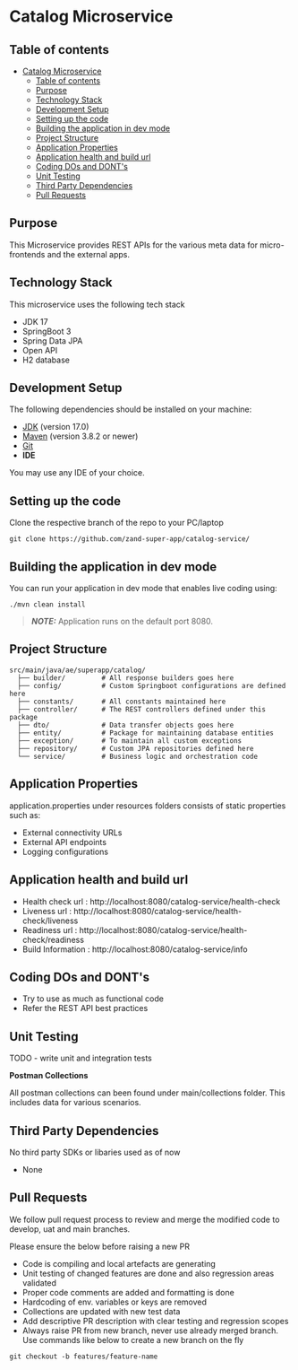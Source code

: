 # Catalog Microservice

## Table of contents

- [Catalog Microservice](#catalog-microservice)
  - [Table of contents](#table-of-contents)
  - [Purpose](#purpose)
  - [Technology Stack](#technology-stack)
  - [Development Setup](#development-setup)
  - [Setting up the code](#setting-up-the-code)
  - [Building the application in dev mode](#building-the-application-in-dev-mode)
  - [Project Structure](#project-structure)
  - [Application Properties](#application-properties)
  - [Application health and build url](#application-health-and-build-url)
  - [Coding DOs and DONT's](#coding-dos-and-donts)
  - [Unit Testing](#unit-testing)
  - [Third Party Dependencies](#third-party-dependencies)
  - [Pull Requests](#pull-requests)

## Purpose

This Microservice provides REST APIs for the various meta data for micro-frontends and the external apps.

## Technology Stack

This microservice uses the following tech stack

- JDK 17
- SpringBoot 3
- Spring Data JPA
- Open API
- H2 database

## Development Setup

The following dependencies should be installed on your machine:

- [JDK](https://www.oracle.com/java/technologies/javase/jdk17-archive-downloads.html) (version 17.0)
- [Maven](https://maven.apache.org/download.cgi) (version 3.8.2 or newer)
- [Git](https://git-scm.com/)
- **IDE**

You may use any IDE of your choice.

## Setting up the code

Clone the respective branch of the repo to your PC/laptop

```shell script
git clone https://github.com/zand-super-app/catalog-service/
```

## Building the application in dev mode

You can run your application in dev mode that enables live coding using:

```shell script
./mvn clean install
```

> **_NOTE:_** Application runs on the default port 8080.

## Project Structure

```
src/main/java/ae/superapp/catalog/
  ├── builder/         # All response builders goes here
  ├── config/          # Custom Springboot configurations are defined here
  ├── constants/       # All constants maintained here
  ├── controller/      # The REST controllers defined under this package
  ├── dto/             # Data transfer objects goes here
  ├── entity/          # Package for maintaining database entities
  ├── exception/       # To maintain all custom exceptions
  ├── repository/      # Custom JPA repositories defined here
  └── service/         # Business logic and orchestration code
```

## Application Properties

application.properties under resources folders consists of static properties such as:

- External connectivity URLs
- External API endpoints
- Logging configurations

## Application health and build url

- Health check url : http://localhost:8080/catalog-service/health-check
- Liveness url : http://localhost:8080/catalog-service/health-check/liveness
- Readiness url : http://localhost:8080/catalog-service/health-check/readiness
- Build Information : http://localhost:8080/catalog-service/info

## Coding DOs and DONT's

- Try to use as much as functional code
- Refer the REST API best practices

## Unit Testing

TODO - write unit and integration tests

**Postman Collections**

All postman collections can been found under main/collections folder. This includes data for various scenarios.

## Third Party Dependencies

No third party SDKs or libaries used as of now

- None

## Pull Requests

We follow pull request process to review and merge the modified code to develop, uat and main branches.

Please ensure the below before raising a new PR

- Code is compiling and local artefacts are generating
- Unit testing of changed features are done and also regression areas validated
- Proper code comments are added and formatting is done
- Hardcoding of env. variables or keys are removed
- Collections are updated with new test data
- Add descriptive PR description with clear testing and regression scopes
- Always raise PR from new branch, never use already merged branch. Use commands like below to create a new branch on the fly

```shell script
git checkout -b features/feature-name
```
